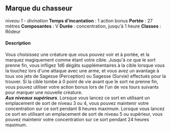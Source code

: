 ## Marque du chasseur
*niveau 1 - divination*
**Temps d'incantation** : 1 action bonus
**Portée** : 27 mètres
**Composantes** : V
**Durée** : concentration, jusqu'à 1 heure
**Classes** : Rôdeur
#### Description
Vous choisissez une créature que vous pouvez voir et à portée, et la marquez magiquement comme étant votre cible. Jusqu'à ce que le sort prenne fin, vous infligez 1d6 dégâts supplémentaires à la cible lorsque vous la touchez lors d'une attaque avec une arme, et vous avez un avantage à tous vos jets de Sagesse (Perception) ou Sagesse (Survie) effectués pour la trouver. Si la cible tombe à 0 point de vie avant que le sort ne prenne fin, vous pouvez utiliser votre action bonus lors de l'un de vos tours suivants pour marquer une nouvelle créature.  
**_Aux niveaux supérieurs_**. Lorsque vous lancez ce sort en utilisant un emplacement de sort de niveau 3 ou 4, vous pouvez maintenir votre concentration sur ce sort pendant 8 heures maximum. Lorsque vous lancez ce sort en utilisant un emplacement de sort de niveau 5 ou supérieur, vous pouvez maintenir votre concentration sur ce sort pendant 24 heures maximum.